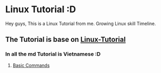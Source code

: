 # Linux Tutorial :D
Hey guys, This is a Linux Tutorial from me. Growing Linux skill Timeline.

## The Tutorial is base on [Linux-Tutorial](https://github.com/niemdinhtrong/Linux-Tutorial)

### In all the md Tutorial is Vietnamese :D

1. [Basic Commands](https://github.com/quanganh1996111/Linux-Tutorial/blob/master/Tutorial%20Content/Basic%20Commands.md)